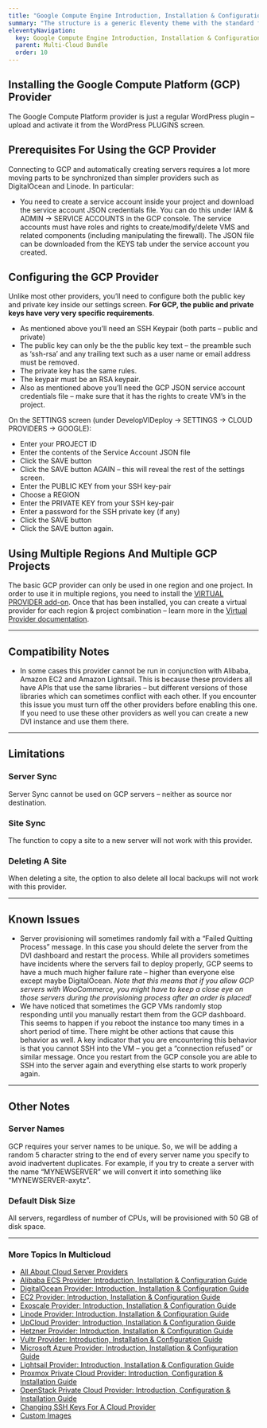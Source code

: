 ```yaml
---
title: "Google Compute Engine Introduction, Installation & Configuration Guide"
summary: "The structure is a generic Eleventy theme with the standard folder and file names."
eleventyNavigation:
  key: Google Compute Engine Introduction, Installation & Configuration Guide
  parent: Multi-Cloud Bundle
  order: 10
---
```

## Installing the Google Compute Platform (GCP) Provider

The Google Compute Platform provider is just a regular WordPress plugin – upload and activate it from the WordPress PLUGINS screen.

## Prerequisites For Using the GCP Provider

Connecting to GCP and automatically creating servers requires a lot more moving parts to be synchronized than simpler providers such as DigitalOcean and Linode. In particular:

*   You need to create a service account inside your project and download the service account JSON credentials file. You can do this under IAM & ADMIN → SERVICE ACCOUNTS in the GCP console. The service accounts must have roles and rights to create/modify/delete VMS and related components (including manipulating the firewall). The JSON file can be downloaded from the KEYS tab under the service account you created.

## Configuring the GCP Provider

Unlike most other providers, you’ll need to configure both the public key and private key inside our settings screen. **For GCP, the public and private keys have very very specific requirements**.

*   As mentioned above you’ll need an SSH Keypair (both parts – public and private)
*   The public key can only be the the public key text – the preamble such as ‘ssh-rsa’ and any trailing text such as a user name or email address must be removed.
*   The private key has the same rules.
*   The keypair must be an RSA keypair.
*   Also as mentioned above you’ll need the GCP JSON service account credentials file – make sure that it has the rights to create VM’s in the project.

On the SETTINGS screen (under DevelopVIDeploy → SETTINGS → CLOUD PROVIDERS → GOOGLE):

*   Enter your PROJECT ID
*   Enter the contents of the Service Account JSON file
*   Click the SAVE button
*   Click the SAVE button AGAIN – this will reveal the rest of the settings screen.
*   Enter the PUBLIC KEY from your SSH key-pair
*   Choose a REGION
*   Enter the PRIVATE KEY from your SSH key-pair
*   Enter a password for the SSH private key (if any)
*   Click the SAVE button
*   Click the SAVE button again.

## Using Multiple Regions And Multiple GCP Projects

The basic GCP provider can only be used in one region and one project. In order to use it in multiple regions, you need to install the [VIRTUAL PROVIDER add-on](https://web.archive.org/web/20240529143552/https://wpclouddeploy.com/downloads/virtual-cloud-provider/). Once that has been installed, you can create a virtual provider for each region & project combination – learn more in the [Virtual Provider documentation](https://web.archive.org/web/20240529143552/https://wpclouddeploy.com/documentation/wpcloud-deploy-admin/virtual-cloud-providers/).

- - -

## Compatibility Notes

*   In some cases this provider cannot be run in conjunction with Alibaba, Amazon EC2 and Amazon Lightsail. This is because these providers all have APIs that use the same libraries – but different versions of those libraries which can sometimes conflict with each other. If you encounter this issue you must turn off the other providers before enabling this one. If you need to use these other providers as well you can create a new DVI instance and use them there.

- - -

## Limitations

### Server Sync

Server Sync cannot be used on GCP servers – neither as source nor destination.

### Site Sync

The function to copy a site to a new server will not work with this provider.

### Deleting A Site

When deleting a site, the option to also delete all local backups will not work with this provider.

- - -

## Known Issues

*   Server provisioning will sometimes randomly fail with a “Failed Quitting Process” message. In this case you should delete the server from the DVI dashboard and restart the process. While all providers sometimes have incidents where the servers fail to deploy properly, GCP seems to have a much much higher failure rate – higher than everyone else except maybe DigitalOcean. _Note that this means that if you allow GCP servers with WooCommerce, you might have to keep a close eye on those servers during the provisioning process after an order is placed!_
*   We have noticed that sometimes the GCP VMs randomly stop responding until you manually restart them from the GCP dashboard. This seems to happen if you reboot the instance too many times in a short period of time. There might be other actions that cause this behavior as well. A key indicator that you are encountering this behavior is that you cannot SSH into the VM – you get a “connection refused” or similar message. Once you restart from the GCP console you are able to SSH into the server again and everything else starts to work properly again.

- - -

## Other Notes

### Server Names

GCP requires your server names to be unique. So, we will be adding a random 5 character string to the end of every server name you specify to avoid inadvertent duplicates. For example, if you try to create a server with the name “MYNEWSERVER” we will convert it into something like “MYNEWSERVER-axytz”.

### Default Disk Size

All servers, regardless of number of CPUs, will be provisioned with 50 GB of disk space.

- - -

### More Topics In Multicloud

*   [All About Cloud Server Providers](https://web.archive.org/web/20240529143552/https://wpclouddeploy.com/documentation/cloud-providers/all-about-cloud-server-providers/)
*   [Alibaba ECS Provider: Introduction, Installation & Configuration Guide](https://web.archive.org/web/20240529143552/https://wpclouddeploy.com/documentation/cloud-providers/alibaba-ecs-provider-introduction-installation-configuration-guide/)
*   [DigitalOcean Provider: Introduction, Installation & Configuration Guide](https://web.archive.org/web/20240529143552/https://wpclouddeploy.com/documentation/cloud-providers/digital-ocean-provider-introduction-installation-configuration-guide/)
*   [EC2 Provider: Introduction, Installation & Configuration Guide](https://web.archive.org/web/20240529143552/https://wpclouddeploy.com/documentation/cloud-providers/ec2-provider/)
*   [Exoscale Provider: Introduction, Installation & Configuration Guide](https://web.archive.org/web/20240529143552/https://wpclouddeploy.com/documentation/cloud-providers/exoscale-provider-introduction-installation-configuration-guide/)
*   [Linode Provider: Introduction, Installation & Configuration Guide](https://web.archive.org/web/20240529143552/https://wpclouddeploy.com/documentation/cloud-providers/linode-provider-introduction-installation-configuration-guide/)
*   [UpCloud Provider: Introduction, Installation & Configuration Guide](https://web.archive.org/web/20240529143552/https://wpclouddeploy.com/documentation/cloud-providers/upcloud-provider-introduction-installation-configuration-guide/)
*   [Hetzner Provider: Introduction, Installation & Configuration Guide](https://web.archive.org/web/20240529143552/https://wpclouddeploy.com/documentation/cloud-providers/hetzner-provider-introduction-installation-configuration-guide/)
*   [Vultr Provider: Introduction, Installation & Configuration Guide](https://web.archive.org/web/20240529143552/https://wpclouddeploy.com/documentation/cloud-providers/vultr-provider-introduction-installation-configuration-guide/)
*   [Microsoft Azure Provider: Introduction, Installation & Configuration Guide](https://web.archive.org/web/20240529143552/https://wpclouddeploy.com/documentation/cloud-providers/microsoft-azure-provider-introduction-installation-configuration-guide/)
*   [Lightsail Provider: Introduction, Installation & Configuration Guide](https://web.archive.org/web/20240529143552/https://wpclouddeploy.com/documentation/cloud-providers/lightsail-provider-introduction-installation-configuration-guide/)
*   [Proxmox Private Cloud Provider: Introduction, Configuration & Installation Guide](https://web.archive.org/web/20240529143552/https://wpclouddeploy.com/documentation/cloud-providers/proxmox-private-cloud-provider-introduction-configuration-installation-guide/)
*   [OpenStack Private Cloud Provider: Introduction, Configuration & Installation Guide](https://web.archive.org/web/20240529143552/https://wpclouddeploy.com/documentation/cloud-providers/openstack-private-cloud-provider-introduction-configuration-installation-guide/)
*   [Changing SSH Keys For A Cloud Provider](https://web.archive.org/web/20240529143552/https://wpclouddeploy.com/documentation/cloud-providers/changing-ssh-keys-in-cloud-provider-settings/)
*   [Custom Images](https://web.archive.org/web/20240529143552/https://wpclouddeploy.com/documentation/cloud-providers/custom-images/)
